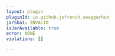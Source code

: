 ```yaml
---
layout: plugin
pluginId: io.github.jsfrench.swaggerhub
jarSha1: INVALID
isJarAvailable: true
error: NONE
violations: []

---
```

